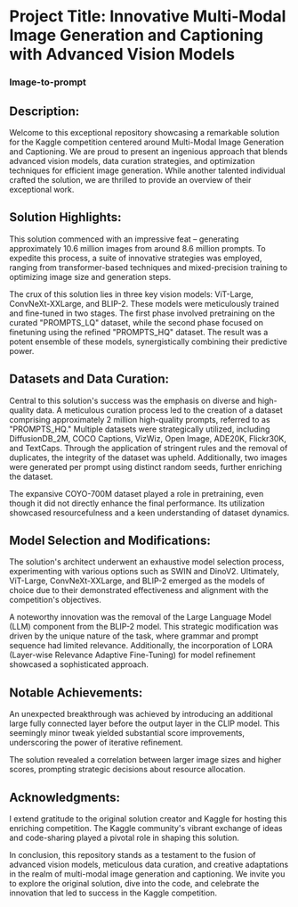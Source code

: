 

# Project Title: Innovative Multi-Modal Image Generation and Captioning with Advanced Vision Models 

### Image-to-prompt

## Description:
Welcome to this exceptional repository showcasing a remarkable solution for the Kaggle competition centered around Multi-Modal Image Generation and Captioning. We are proud to present an ingenious approach that blends advanced vision models, data curation strategies, and optimization techniques for efficient image generation. While another talented individual crafted the solution, we are thrilled to provide an overview of their exceptional work.

## Solution Highlights:
This solution commenced with an impressive feat – generating approximately 10.6 million images from around 8.6 million prompts. To expedite this process, a suite of innovative strategies was employed, ranging from transformer-based techniques and mixed-precision training to optimizing image size and generation steps.

The crux of this solution lies in three key vision models: ViT-Large, ConvNeXt-XXLarge, and BLIP-2. These models were meticulously trained and fine-tuned in two stages. The first phase involved pretraining on the curated "PROMPTS_LQ" dataset, while the second phase focused on finetuning using the refined "PROMPTS_HQ" dataset. The result was a potent ensemble of these models, synergistically combining their predictive power.

## Datasets and Data Curation:
Central to this solution's success was the emphasis on diverse and high-quality data. A meticulous curation process led to the creation of a dataset comprising approximately 2 million high-quality prompts, referred to as "PROMPTS_HQ." Multiple datasets were strategically utilized, including DiffusionDB_2M, COCO Captions, VizWiz, Open Image, ADE20K, Flickr30K, and TextCaps. Through the application of stringent rules and the removal of duplicates, the integrity of the dataset was upheld. Additionally, two images were generated per prompt using distinct random seeds, further enriching the dataset.

The expansive COYO-700M dataset played a role in pretraining, even though it did not directly enhance the final performance. Its utilization showcased resourcefulness and a keen understanding of dataset dynamics.

## Model Selection and Modifications:
The solution's architect underwent an exhaustive model selection process, experimenting with various options such as SWIN and DinoV2. Ultimately, ViT-Large, ConvNeXt-XXLarge, and BLIP-2 emerged as the models of choice due to their demonstrated effectiveness and alignment with the competition's objectives.

A noteworthy innovation was the removal of the Large Language Model (LLM) component from the BLIP-2 model. This strategic modification was driven by the unique nature of the task, where grammar and prompt sequence had limited relevance. Additionally, the incorporation of LORA (Layer-wise Relevance Adaptive Fine-Tuning) for model refinement showcased a sophisticated approach.

## Notable Achievements:
An unexpected breakthrough was achieved by introducing an additional large fully connected layer before the output layer in the CLIP model. This seemingly minor tweak yielded substantial score improvements, underscoring the power of iterative refinement.

The solution revealed a correlation between larger image sizes and higher scores, prompting strategic decisions about resource allocation.

## Acknowledgments:
I extend gratitude to the original solution creator and Kaggle for hosting this enriching competition. The Kaggle community's vibrant exchange of ideas and code-sharing played a pivotal role in shaping this solution.

In conclusion, this repository stands as a testament to the fusion of advanced vision models, meticulous data curation, and creative adaptations in the realm of multi-modal image generation and captioning. We invite you to explore the original solution, dive into the code, and celebrate the innovation that led to success in the Kaggle competition.

